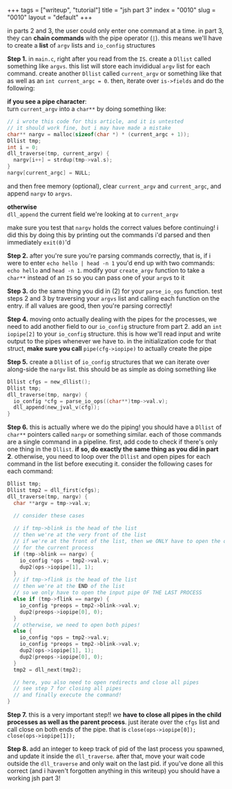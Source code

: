 +++
tags = ["writeup", "tutorial"]
title = "jsh part 3"
index = "0010"
slug = "0010"
layout = "default"
+++

in parts 2 and 3, the user could only enter one command at a time. in part 3, they can **chain commands** with the pipe operator (`|`). this means we'll have to create a **list** of `argv` lists and `io_config` structures

**Step 1.** in `main.c`, right after you read from the `IS`. create a `Dllist` called something like `argvs`. this list will store each invididual `argv` list for each command. create another `Dllist` called `current_argv` or something like that as well as an `int current_argc = 0`. then, iterate over `is->fields` and do the following:

**if you see a pipe character**:\
turn `current_argv` into a `char**` by doing something like:
```c
// i wrote this code for this article, and it is untested
// it should work fine, but i may have made a mistake
char** nargv = malloc(sizeof(char *) * (current_argc + 1));
Dllist tmp;
int i = 0;
dll_traverse(tmp, current_argv) {
  nargv[i++] = strdup(tmp->val.s);
}
nargv[current_argc] = NULL;
```
and then free memory (optional), clear `current_argv` and `current_argc`, and append `nargv` to `argvs`.

**otherwise**\
`dll_append` the current field we're looking at to `current_argv`

make sure you test that `nargv` holds the correct values before continuing! i did this by doing this by printing out the commands i'd parsed and then immediately `exit(0)`'d

**Step 2.** after you're sure you're parsing commands correctly, that is, if i were to enter `echo hello | head -n 1` you'd end up with two commands: `echo hello` and `head -n 1`. modify your `create_argv` function to take a `char**` instead of an `IS` so you can pass one of your `argv`s to it

**Step 3.** do the same thing you did in (2) for your `parse_io_ops` function. test steps 2 and 3 by traversing your `argvs` list and calling each function on the entry. if all values are good, then you're parsing correctly!

**Step 4.** moving onto actually dealing with the pipes for the processes, we need to add another field to our `io_config` structure from part 2. add an `int iopipe[2]` to your `io_config` structure. this is how we'll read input and write output to the pipes whenever we have to. in the initialization code for that struct, **make sure you call** `pipe(cfg->iopipe)` to actually create the pipe

**Step 5.** create a `Dllist` of `io_config` structures that we can iterate over along-side the `nargv` list. this should be as simple as doing something like
```c
Dllist cfgs = new_dllist();
Dllist tmp;
dll_traverse(tmp, nargv) {
  io_config *cfg = parse_io_ops((char**)tmp->val.v);
  dll_append(new_jval_v(cfg));
}
```

**Step 6.** this is actually where we do the piping! you should have a `Dllist` of `char**` pointers called `nargv` or something similar. each of those commands are a single command in a pipeline. first, add code to check if there's only one thing in the `Dllist`. **if so, do exactly the same thing as you did in part 2**. otherwise, you need to loop over the `Dllist` and open pipes for each command in the list before executing it. consider the following cases for each command:
```c
Dllist tmp;
Dllist tmp2 = dll_first(cfgs);
dll_traverse(tmp, nargv) {
  char **argv = tmp->val.v;

  // consider these cases
  
  // if tmp->blink is the head of the list
  // then we're at the very front of the list
  // if we're at the front of the list, then we ONLY have to open the output pipe
  // for the current process
  if (tmp->blink == nargv) {
    io_config *ops = tmp2->val.v;
    dup2(ops->iopipe[1], 1);
  }
  // if tmp->flink is the head of the list
  // then we're at the END of the list
  // so we only have to open the input pipe OF THE LAST PROCESS
  else if (tmp->flink == nargv) {
    io_config *preops = tmp2->blink->val.v;
    dup2(preops->iopipe[0], 0);
  }
  // otherwise, we need to open both pipes!
  else {
    io_config *ops = tmp2->val.v;
    io_config *preops = tmp2->blink->val.v;
    dup2(ops->iopipe[1], 1);
    dup2(preops->iopipe[0], 0);
  }
  tmp2 = dll_next(tmp2);

  // here, you also need to open redirects and close all pipes
  // see step 7 for closing all pipes
  // and finally execute the command!
}
```

**Step 7.** this is a very important step!! we **have to close all pipes in the child processes as well as the parent process**. just iterate over the `cfgs` list and call close on both ends of the pipe. that is `close(ops->iopipe[0]); close(ops->iopipe[1]);`

**Step 8.** add an integer to keep track of pid of the last process you spawned, and update it inside the `dll_traverse`. after that, move your wait code outside the `dll_traverse` and only wait on the last pid. if you've done all this correct (and i haven't forgotten anything in this writeup) you should have a working jsh part 3!